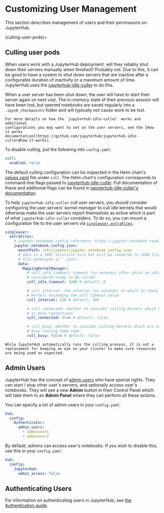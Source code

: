 # Customizing User Management

This section describes management of users and their
permissions on JupyterHub.

(culling-user-pods)=

## Culling user pods

When users work with a JupyterHub deployment, will they reliably shut down their
servers manually when finished? Probably not. Due to this, it can be good to
have a system to shut down servers that are inactive after a configurable
duration of inactivity or a maximum amount of time. JupyterHub uses the
[jupyterhub-idle-culler](https://github.com/jupyterhub/jupyterhub-idle-culler)
to do this.

When a user server has been shut down, the user will have to start their server
again on next visit. The in-memory state of their previous session will have
been lost, but opened notebooks are saved regularly into a `.ipynb_checkpoints`
folder and will typically not cause work to be lost.

```{note}
For more details on how the `jupyterhub-idle-culler` works and additional
configurations you may want to set on the user servers, see the [How it works
documentation](https://github.com/jupyterhub/jupyterhub-idle-culler#how-it-works).
```

To disable culling, put the following into `config.yaml`:

```yaml
cull:
  enabled: false
```

The default culling configuration can be inspected in the Helm chart's
[values.yaml](https://github.com/jupyterhub/zero-to-jupyterhub-k8s/blob/HEAD/jupyterhub/values.yaml)
file under `cull`. The Helm chart's configuration corresponds to command-line
flags passed to
[jupyterhub-idle-culler](https://github.com/jupyterhub/jupyterhub-idle-culler).
Full documentation of these and additional flags can be found in
[jupyterhub-idle-culler's
documentation](https://github.com/jupyterhub/jupyterhub-idle-culler#as-a-standalone-script).

To help `jupyterhub-idle-culler` cull user servers, you should consider
configuring the user servers' _kernel manager_ to cull idle kernels that would
otherwise make the user servers report themselves as active which is part of
what `jupyterhub-idle-culler` considers. To do so, you can mount a configuration
file to the user servers via
[`singleuser.extraFiles`](schema_singleuser.extraFiles).

```yaml
singleuser:
  extraFiles:
    # jupyter_notebook_config reference: https://jupyter-notebook.readthedocs.io/en/stable/config.html
    jupyter_notebook_config.json:
      mountPath: /etc/jupyter/jupyter_notebook_config.json
      # data is a YAML structure here but will be rendered to JSON file as our
      # file extension is ".json".
      data:
        MappingKernelManager:
          # cull_idle_timeout: timeout (in seconds) after which an idle kernel is
          # considered ready to be culled
          cull_idle_timeout: 1200 # default: 0

          # cull_interval: the interval (in seconds) on which to check for idle
          # kernels exceeding the cull timeout value
          cull_interval: 120 # default: 300

          # cull_connected: whether to consider culling kernels which have one
          # or more connections
          cull_connected: true # default: false

          # cull_busy: whether to consider culling kernels which are currently
          # busy running some code
          cull_busy: false # default: false
```

```{note}
While JupyterHub automatically runs the culling process, it is not a
replacement for keeping an eye on your cluster to make sure resources
are being used as expected.
```

## Admin Users

JupyterHub has the concept of
[admin users](https://jupyterhub.readthedocs.io/en/latest/getting-started/authenticators-users-basics.html#configure-admins-admin-users)
who have special rights. They can start / stop other user's servers, and
optionally access user's notebooks. They will see a new **Admin** button in
their Control Panel which will take them to an **Admin Panel** where they can
perform all these actions.

You can specify a list of admin users in your `config.yaml`:

```yaml
hub:
  config:
    Authenticator:
      admin_users:
        - adminuser1
        - adminuser2
```

By default, admins can access user's notebooks. If you wish to disable this, use
this in your `config.yaml`:

```yaml
hub:
  config:
    JupyterHub:
      admin_access: false
```

## Authenticating Users

For information on authenticating users in JupyterHub, see
[the Authentication guide](../../administrator/authentication.md).
